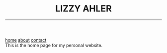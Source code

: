 <!DOCTYPE html>
<html lang="en">
<head>
    <meta charset="UTF-8">
    <meta http-equiv="X-UA-Compatible" content="IE=edge">
    <meta name="viewport" content="width=device-width, initial-scale=1.0">
    <title>Lizzy Ahler</title>
    <link rel="stylesheet" href="personal_site_styling.css">
    <link rel="preconnect" href="https://fonts.googleapis.com">
    <link rel="preconnect" href="https://fonts.gstatic.com" crossorigin>
    <link href="https://fonts.googleapis.com/css2?family=Montserrat:wght@200&display=swap" rel="stylesheet">
</head>
<body class=main_styles id=container>
    <header class="main_heading">
        <h1>LIZZY AHLER</h1>
        <hr>
    </header>
    <nav class=nav_bar>
        <a href="">home</a>
        <a href="">about</a>
        <a href="">contact</a>
    </nav>
    <section class=home_text>
        <div>
            This is the home page for my personal website.
        </div>  
    </section>
</body>
</html>
